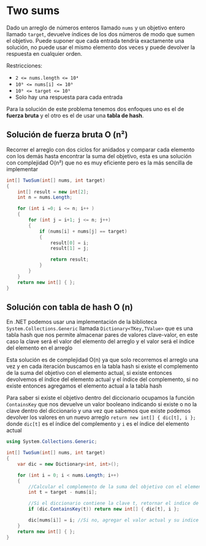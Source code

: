 # Two sums

Dado un arreglo de números enteros llamado `nums` y un objetivo entero llamado `target`, devuelve índices de los dos números de modo que sumen el objetivo.
Puede suponer que cada entrada tendría exactamente una solución, no puede usar el mismo elemento dos veces y puede devolver la respuesta en cualquier orden.

Restricciones:
- `2 <= nums.length <= 10⁴`
- `10⁹ <= nums[i] <= 10⁹`
- `10⁹ <= target <= 10⁹`
- Solo hay una respuesta para cada entrada

Para la solución de este problema tenemos dos enfoques uno es el de **fuerza bruta** y el otro es el de usar una **tabla de hash**.

## Solución de fuerza bruta O (n²)

Recorrer el arreglo con dos ciclos for anidados y comparar cada elemento con los demás hasta encontrar la suma del objetivo, esta es una solución con complejidad O(n²) que no es muy eficiente pero es la más sencilla de implementar

```csharp
int[] TwoSum(int[] nums, int target)
{
    int[] result = new int[2];
    int n = nums.Length;

    for (int i =0; i <= n; i++ )
    {
        for (int j = i+1; j <= n; j++)
        {
            if (nums[i] + nums[j] == target)
            {
                result[0] = i;
                result[1] = j;

                return result;
            }
        }
    }
    return new int[] { };
}
```

## Solución con tabla de hash O (n)

En .NET podemos usar una implementación de la biblioteca `System.Collections.Generic` llamada `Dictionary<TKey,TValue>` que es una tabla hash que nos permite almacenar pares de valores clave-valor, en este caso la clave será el valor del elemento del arreglo y el valor será el índice del elemento en el arreglo

Esta solución es de complejidad O(n) ya que solo recorremos el arreglo una vez y en cada iteración buscamos en la tabla hash si existe el complemento de la suma del objetivo con el elemento actual, si existe entonces devolvemos el índice del elemento actual y el índice del complemento, si no existe entonces agregamos el elemento actual a la tabla hash

Para saber si existe el objetivo dentro del diccionario ocupamos la función `ContainsKey` que nos devuelve un valor booleano indicando si existe o no la clave dentro del diccionario y una vez que sabemos que existe podemos devolver los valores en un nuevo arreglo `return new int[] { dic[t], i };` donde `dic[t]` es el índice del complemento y `i` es el índice del elemento actual

```csharp
using System.Collections.Generic;

int[] TwoSum(int[] nums, int target)
{
    var dic = new Dictionary<int, int>();

    for (int i = 0; i < nums.Length; i++)
    {
        //Calcular el complemento de la suma del objetivo con el elemento actual
        int t = target - nums[i]; 

        //Si el diccionario contiene la clave t, retornar el indice de t y el indice actual
        if (dic.ContainsKey(t)) return new int[] { dic[t], i }; 

        dic[nums[i]] = i; //Si no, agregar el valor actual y su indice al diccionario
    }
    return new int[] { }; 
}
```